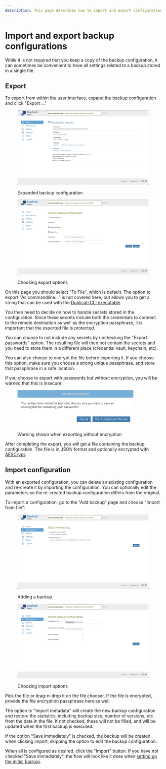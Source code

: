 ```yaml
---
description: This page describes how to import and export configurations from Duplicati
---
```


# Import and export backup configurations

While it is not required that you keep a copy of the backup configuration, it can sometimes be convenient to have all settings related to a backup stored in a single file.&#x20;

## Export

To export from within the user interface, expand the backup configuration and click "Export ..."

<div>

<figure><img src="../.gitbook/assets/Screenshot 2024-11-20 at 16.24.37.png" alt=""><figcaption><p>Expanded backup configuration</p></figcaption></figure>

 

<figure><img src="../.gitbook/assets/Screenshot 2024-11-20 at 16.25.02.png" alt=""><figcaption><p>Choosing export options</p></figcaption></figure>

</div>

On this page you should select "To File", which is default. The option to export "As commandline..." is not covered here, but allows you to get a string that can be used with the [Duplicati CLI executable](../duplicati-programs/command-line-interface-cli.md).

You then need to decide on how to handle secrets stored in the configuration. Since these secrets include both the credentials to connect to the remote destination as well as the encryption passphrase, it is important that the exported file is protected.

You can choose to not include any secrets by unchecking the "Export passwords" option. The resulting file will then not contain the secrets and you need to store them in a different place (credential vault, keychain, etc).

You can also choose to encrypt the file before exporting it. If you choose this option, make sure you choose a strong unique passphrase, and store that passphrase in a safe location.

If you choose to export with passwords but without encryption, you will be warned that this is insecure:

<figure><img src="../.gitbook/assets/Screenshot 2024-11-20 at 16.45.32.png" alt="" width="375"><figcaption><p>Warning shown when exporting without encryption</p></figcaption></figure>

After completing the export, you will get a file containing the backup configuration. The file is in JSON format and optionally encrypted with [AESCrypt](../using-tools/encrypting-and-decrypting-files.md).

## Import configuration

With an exported configuration, you can delete an existing configuration and re-create it by importing the configuration. You can optionally edit the parameters so the re-created backup configuration differs from the original.

To import a configuration, go to the "Add backup" page and choose "Import from file":

<div>

<figure><img src="../.gitbook/assets/Screenshot 2024-11-20 at 16.58.53.png" alt=""><figcaption><p>Adding a backup</p></figcaption></figure>

 

<figure><img src="../.gitbook/assets/Screenshot 2024-11-20 at 16.58.39.png" alt=""><figcaption><p>Choosing import options</p></figcaption></figure>

</div>



Pick the file or drag-n-drop it  on the file chooser. If the file is encrypted, provide the file encryption passphrase here as well.

The option to "Import metadata" will create the new backup configuration and restore the statistics, including backup size, number of versions, etc. from the data in the file. If not checked, these will not be filled, and will be updated when the first backup is executed.

If the option "Save immediately" is checked, the backup will be created when clicking import, skipping the option to edit the backup configuration.

When all is configured as desired, click the "Import" button. If you have not checked "Save immediately", the flow will look like it does when [setting up the initial backup](../getting-started/set-up-a-backup-in-the-ui.md).
